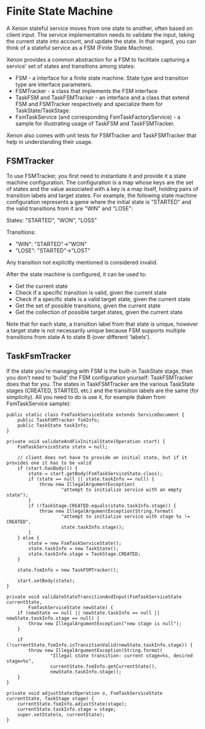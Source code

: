 # Finite State Machine

A Xenon stateful service moves from one state to another, often based on client input. The service implementation needs to validate the input, taking the current state into account, and update the state. In that regard, you can think of a stateful service as a FSM (Finite State Machine).

Xenon provides a common abstraction for a FSM to facilitate capturing a service' set of states and transitions among states:
* FSM - a interface for a finite state machine. State type and transition type are interface parameters.
* FSMTracker - a class that implements the FSM interface
* TaskFSM and TaskFSMTracker - an interface and a class that extend FSM and FSMTracker respectively and specialize them for TaskState/TaskStage.
* FsmTaskService (and corresponding FsmTaskFactoryService) - a sample for illustrating usage of TaskFSM and TaskFSMTracker.

Xenon also comes with unit tests for FSMTracker and TaskFSMTracker that help in understanding their usage.

## FSMTracker

To use FSMTracker, you first need to instantiate it and provide it a state machine configuration. The configuration is a map whose keys are the set of states and the value associated with a key is a map itself, holding pairs of transition labels and target states. For example, the following state machine configuration represents a game where the initial state is "STARTED" and the valid transitions from it are "WIN" and "LOSE":

States: "STARTED", "WON", "LOSS"

Transitions:
* "WIN": "STARTED"->"WON"
* "LOSE": "STARTED"->"LOST"

Any transition not explicitly mentioned is considered invalid.

After the state machine is configured, it can be used to:
* Get the current state
* Check if a specific transition is valid, given the current state
* Check if a specific state is a valid target state, given the current state
* Get the set of possible transitions, given the current state
* Get the collection of possible target states, given the current state

Note that for each state, a transition label from that state is unique, however a target state is not necessarily unique because FSM supports multiple transitions from state A to state B (over different 'labels').

## TaskFsmTracker

If the state you're managing with FSM is the built-in TaskState stage, then you don't need to 'build' the FSM configuration yourself: TaskFSMTracker does that for you. The states in TaskFSMTracker are the various TaskState stages (CREATED, STARTED, etc.) and the transition labels are the same (for simplicity). All you need to do is use it, for example (taken from FsmTaskService sample):


    public static class FsmTaskServiceState extends ServiceDocument {
        public TaskFSMTracker fsmInfo;
        public TaskState taskInfo;
    }

    private void validateAndFixInitialState(Operation start) {
        FsmTaskServiceState state = null;

        // client does not have to provide an initial state, but if it provides one it has to be valid
        if (start.hasBody()) {
            state = start.getBody(FsmTaskServiceState.class);
            if (state == null || state.taskInfo == null) {
                throw new IllegalArgumentException(
                        "attempt to initialize service with an empty state");
            }
            if (!TaskStage.CREATED.equals(state.taskInfo.stage)) {
                throw new IllegalArgumentException(String.format(
                        "attempt to initialize service with stage %s != CREATED",
                        state.taskInfo.stage));
            }
        } else {
            state = new FsmTaskServiceState();
            state.taskInfo = new TaskState();
            state.taskInfo.stage = TaskStage.CREATED;
        }

        state.fsmInfo = new TaskFSMTracker();

        start.setBody(state);
    }

    private void validateStateTransitionAndInput(FsmTaskServiceState currentState,
            FsmTaskServiceState newState) {
        if (newState == null || newState.taskInfo == null || newState.taskInfo.stage == null) {
            throw new IllegalArgumentException("new stage is null");
        }

        if (!currentState.fsmInfo.isTransitionValid(newState.taskInfo.stage)) {
            throw new IllegalArgumentException(String.format(
                    "Illegal state transition: current stage=%s, desired stage=%s",
                    currentState.fsmInfo.getCurrentState(),
                    newState.taskInfo.stage));
        }
    }

    private void adjustState(Operation o, FsmTaskServiceState currentState, TaskStage stage) {
        currentState.fsmInfo.adjustState(stage);
        currentState.taskInfo.stage = stage;
        super.setState(o, currentState);
    }
